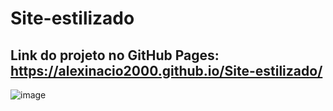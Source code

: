 # Site-estilizado
## Link do projeto no GitHub Pages:  https://alexinacio2000.github.io/Site-estilizado/
![image](https://user-images.githubusercontent.com/107261997/194732955-857810e1-bc39-4983-a388-073ddcd102b1.png)
